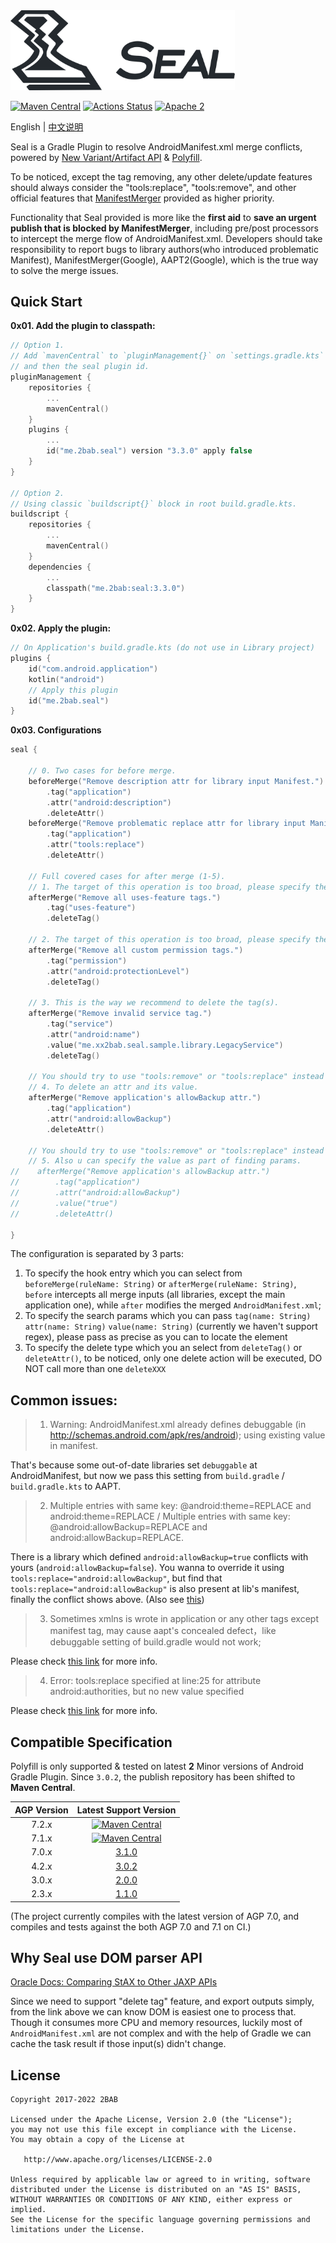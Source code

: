 <img src="./seal-banner.png" alt="Seal" width="359px">

[![Maven Central](https://maven-badges.herokuapp.com/maven-central/me.2bab/seal/badge.svg)](https://search.maven.org/artifact/me.2bab/seal)
 [![Actions Status](https://github.com/2bab/Seal/workflows/CI/badge.svg)](https://github.com/2bab/Seal/actions) [![Apache 2](https://img.shields.io/badge/License-Apache%202-brightgreen.svg)](https://www.apache.org/licenses/LICENSE-2.0)

English | [中文说明](/README_zh.md)

Seal is a Gradle Plugin to resolve AndroidManifest.xml merge conflicts, powered by [New Variant/Artifact API](https://developer.android.com/studio/build/extend-agp) & [Polyfill](https://github.com/2BAB/Polyfill).

To be noticed, except the tag removing, any other delete/update features should always consider the "tools:replace", "tools:remove", and other official features that [ManifestMerger](https://developer.android.com/studio/build/manifest-merge) provided as higher priority.

Functionality that Seal provided is more like the **first aid** to **save an urgent publish that is blocked by ManifestMerger**, including pre/post processors to intercept the merge flow of AndroidManifest.xml. Developers should take responsibility to report bugs to library authors(who introduced problematic Manifest), ManifestMerger(Google), AAPT2(Google), which is the true way to solve the merge issues.

## Quick Start

**0x01. Add the plugin to classpath:**

``` kotlin
// Option 1.
// Add `mavenCentral` to `pluginManagement{}` on `settings.gradle.kts` (or the root `build.gradle.kts`),
// and then the seal plugin id.
pluginManagement {
	repositories {
        ...
        mavenCentral()
    }
    plugins {
    	...
    	id("me.2bab.seal") version "3.3.0" apply false
    }
}

// Option 2.
// Using classic `buildscript{}` block in root build.gradle.kts.
buildscript {
    repositories {
        ...
        mavenCentral()
    }
    dependencies {
        ...
        classpath("me.2bab:seal:3.3.0")
    }
}
```

**0x02. Apply the plugin:**

``` Kotlin
// On Application's build.gradle.kts (do not use in Library project)
plugins {
    id("com.android.application")
    kotlin("android")
    // Apply this plugin
    id("me.2bab.seal")
}
```

**0x03. Configurations**

``` Kotlin
seal {

    // 0. Two cases for before merge.
    beforeMerge("Remove description attr for library input Manifest.")
        .tag("application")
        .attr("android:description")
        .deleteAttr()
    beforeMerge("Remove problematic replace attr for library input Manifest.")
        .tag("application")
        .attr("tools:replace")
        .deleteAttr()

    // Full covered cases for after merge (1-5).
    // 1. The target of this operation is too broad, please specify the attr and value if possible.
    afterMerge("Remove all uses-feature tags.")
        .tag("uses-feature")
        .deleteTag()

    // 2. The target of this operation is too broad, please specify the value if possible.
    afterMerge("Remove all custom permission tags.")
        .tag("permission")
        .attr("android:protectionLevel")
        .deleteTag()

    // 3. This is the way we recommend to delete the tag(s).
    afterMerge("Remove invalid service tag.")
        .tag("service")
        .attr("android:name")
        .value("me.xx2bab.seal.sample.library.LegacyService")
        .deleteTag()

    // You should try to use "tools:remove" or "tools:replace" instead of "deleteAttr" if possible
    // 4. To delete an attr and its value.
    afterMerge("Remove application's allowBackup attr.")
        .tag("application")
        .attr("android:allowBackup")
        .deleteAttr()

    // You should try to use "tools:remove" or "tools:replace" instead of "deleteAttr" if possible
    // 5. Also u can specify the value as part of finding params.
//    afterMerge("Remove application's allowBackup attr.")
//        .tag("application")
//        .attr("android:allowBackup")
//        .value("true")
//        .deleteAttr()

}
```

The configuration is separated by 3 parts:

1. To specify the hook entry which you can select from `beforeMerge(ruleName: String)` or `afterMerge(ruleName: String)`, `before` intercepts all merge inputs (all libraries, except the main application one), while `after` modifies the merged `AndroidManifest.xml`;
2. To specify the search params which you can pass `tag(name: String)` `attr(name: String)` `value(name: String)` (currently we haven't support regex), please pass as precise as you can to locate the element
3. To specify the delete type which you an select from `deleteTag()` or `deleteAttr()`, to be noticed, only one delete action will be executed, DO NOT call more than one `deleteXXX`

## Common issues:

> 1. Warning: AndroidManifest.xml already defines debuggable (in http://schemas.android.com/apk/res/android); using existing value in manifest.

That's because some out-of-date libraries set `debuggable` at AndroidManifest, but now we pass this setting from `build.gradle` / `build.gradle.kts` to AAPT.

> 2. Multiple entries with same key: @android:theme=REPLACE and android:theme=REPLACE  /  Multiple entries with same key: @android:allowBackup=REPLACE and android:allowBackup=REPLACE. 

There is a library which defined `android:allowBackup=true` conflicts with yours (`android:allowBackup=false`). You wanna to override it using `tools:replace="android:allowBackup"`, but find that `tools:replace="android:allowBackup"` is also present at lib's manifest, finally the conflict shows above. (Also see [this](http://stackoverflow.com/questions/35131182/manifest-merge-in-android-studio))   

> 3. Sometimes xmlns is wrote in application or any other tags except manifest tag, may cause aapt's 
concealed defect，like debuggable setting of build.gradle would not work;

Please check [this link](https://issuetracker.google.com/issues/66074488) for more info.

> 4. Error:
tools:replace specified at line:25 for attribute android:authorities, but no new value specified

Please check [this link](https://stackoverflow.com/questions/42893846/androidmanifest-merge-error-using-fileprovider) for more info.

## Compatible Specification

Polyfill is only supported & tested on latest **2** Minor versions of Android Gradle Plugin. Since `3.0.2`, the publish repository has been shifted to **Maven Central**.

| AGP Version |                                                           Latest Support Version                                                            |
|:-----------:|:-------------------------------------------------------------------------------------------------------------------------------------------:|
|    7.2.x    | [![Maven Central](https://maven-badges.herokuapp.com/maven-central/me.2bab/seal/badge.svg)](https://search.maven.org/artifact/me.2bab/seal) |
|    7.1.x    | [![Maven Central](https://maven-badges.herokuapp.com/maven-central/me.2bab/seal/badge.svg)](https://search.maven.org/artifact/me.2bab/seal) |
|    7.0.x    |                                          [3.1.0](https://github.com/2BAB/Seal/releases/tag/3.1.0)                                           |
|    4.2.x    |                                          [3.0.2](https://github.com/2BAB/Seal/releases/tag/3.0.2)                                           |
|    3.0.x    |                                          [2.0.0](https://github.com/2BAB/Seal/releases/tag/2.0.0)                                           |
|    2.3.x    |                                          [1.1.0](https://github.com/2BAB/Seal/releases/tag/1.1.0)                                           |

(The project currently compiles with the latest version of AGP 7.0, and compiles and tests against the both AGP 7.0 and 7.1 on CI.)

## Why Seal use DOM parser API

[Oracle Docs: Comparing StAX to Other JAXP APIs](https://docs.oracle.com/javase/tutorial/jaxp/stax/why.html#bnbea)

Since we need to support "delete tag" feature, and export outputs simply, from the link above we can know DOM is easiest one to process that. Though it consumes more CPU and memory resources, luckily most of `AndroidManifest.xml` are not complex and with the help of Gradle we can cache the task result if those input(s) didn't change.


## License

    Copyright 2017-2022 2BAB

    Licensed under the Apache License, Version 2.0 (the "License");
    you may not use this file except in compliance with the License.
    You may obtain a copy of the License at

       http://www.apache.org/licenses/LICENSE-2.0

    Unless required by applicable law or agreed to in writing, software
    distributed under the License is distributed on an "AS IS" BASIS,
    WITHOUT WARRANTIES OR CONDITIONS OF ANY KIND, either express or implied.
    See the License for the specific language governing permissions and
    limitations under the License.

